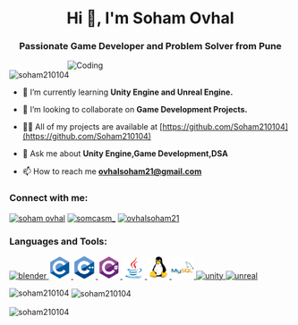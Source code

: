 <h1 align="center">Hi 👋, I'm Soham Ovhal</h1>
<h3 align="center">Passionate Game Developer and Problem Solver from Pune</h3>

<img align="right" alt="Coding" width="400" src="[https://cdn.dribbble.com/users/1162077/screenshots/3848914/programmer.gif](https://gist.github.com/vininjr/d29bb07bdadb41e4b0923bc8fa748b1a#file-programming-gif)">

<p align="left"> <img src="https://komarev.com/ghpvc/?username=soham210104&label=Profile%20views&color=0e75b6&style=flat" alt="soham210104" /> </p>

- 🌱 I’m currently learning **Unity Engine and Unreal Engine.**

- 👯 I’m looking to collaborate on **Game Development Projects.**

- 👨‍💻 All of my projects are available at [https://github.com/Soham210104](https://github.com/Soham210104)

- 💬 Ask me about **Unity Engine,Game Development,DSA**

- 📫 How to reach me **ovhalsoham21@gmail.com**

<h3 align="left">Connect with me:</h3>
<p align="left">
<a href="https://linkedin.com/in/soham ovhal" target="blank"><img align="center" src="https://raw.githubusercontent.com/rahuldkjain/github-profile-readme-generator/master/src/images/icons/Social/linked-in-alt.svg" alt="soham ovhal" height="30" width="40" /></a>
<a href="https://instagram.com/somcasm_" target="blank"><img align="center" src="https://raw.githubusercontent.com/rahuldkjain/github-profile-readme-generator/master/src/images/icons/Social/instagram.svg" alt="somcasm_" height="30" width="40" /></a>
<a href="https://auth.geeksforgeeks.org/user/ovhalsoham21" target="blank"><img align="center" src="https://raw.githubusercontent.com/rahuldkjain/github-profile-readme-generator/master/src/images/icons/Social/geeks-for-geeks.svg" alt="ovhalsoham21" height="30" width="40" /></a>
</p>

<h3 align="left">Languages and Tools:</h3>
<p align="left"> <a href="https://www.blender.org/" target="_blank" rel="noreferrer"> <img src="https://download.blender.org/branding/community/blender_community_badge_white.svg" alt="blender" width="40" height="40"/> </a> <a href="https://www.cprogramming.com/" target="_blank" rel="noreferrer"> <img src="https://raw.githubusercontent.com/devicons/devicon/master/icons/c/c-original.svg" alt="c" width="40" height="40"/> </a> <a href="https://www.w3schools.com/cpp/" target="_blank" rel="noreferrer"> <img src="https://raw.githubusercontent.com/devicons/devicon/master/icons/cplusplus/cplusplus-original.svg" alt="cplusplus" width="40" height="40"/> </a> <a href="https://www.w3schools.com/cs/" target="_blank" rel="noreferrer"> <img src="https://raw.githubusercontent.com/devicons/devicon/master/icons/csharp/csharp-original.svg" alt="csharp" width="40" height="40"/> </a> <a href="https://www.java.com" target="_blank" rel="noreferrer"> <img src="https://raw.githubusercontent.com/devicons/devicon/master/icons/java/java-original.svg" alt="java" width="40" height="40"/> </a> <a href="https://www.linux.org/" target="_blank" rel="noreferrer"> <img src="https://raw.githubusercontent.com/devicons/devicon/master/icons/linux/linux-original.svg" alt="linux" width="40" height="40"/> </a> <a href="https://www.mysql.com/" target="_blank" rel="noreferrer"> <img src="https://raw.githubusercontent.com/devicons/devicon/master/icons/mysql/mysql-original-wordmark.svg" alt="mysql" width="40" height="40"/> </a> <a href="https://unity.com/" target="_blank" rel="noreferrer"> <img src="https://www.vectorlogo.zone/logos/unity3d/unity3d-icon.svg" alt="unity" width="40" height="40"/> </a> <a href="https://unrealengine.com/" target="_blank" rel="noreferrer"> <img src="https://raw.githubusercontent.com/kenangundogan/fontisto/036b7eca71aab1bef8e6a0518f7329f13ed62f6b/icons/svg/brand/unreal-engine.svg" alt="unreal" width="40" height="40"/> </a> </p>

<p><img align="left" src="https://github-readme-stats.vercel.app/api/top-langs?username=soham210104&show_icons=true&locale=en&layout=compact" alt="soham210104" /></p>

<p>&nbsp;<img align="center" src="https://github-readme-stats.vercel.app/api?username=soham210104&show_icons=true&locale=en" alt="soham210104" /></p>

<p><img align="center" src="https://github-readme-streak-stats.herokuapp.com/?user=soham210104&" alt="soham210104" /></p>
